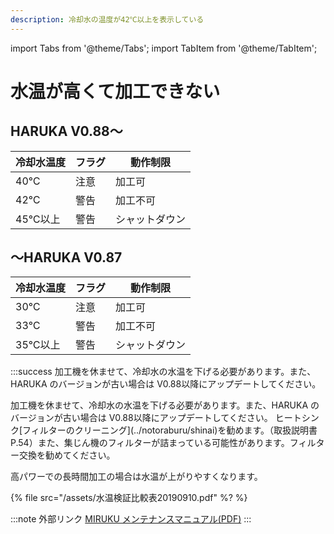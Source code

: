 ```yaml
---
description: 冷却水の温度が42℃以上を表示している
---
```


import Tabs from '@theme/Tabs';
import TabItem from '@theme/TabItem';

# 水温が高くて加工できない

## HARUKA V0.88～

| 冷却水温度 | フラグ | 動作制限    |
| ----- | --- | ------- |
| 40℃   | 注意  | 加工可     |
| 42℃   | 警告  | 加工不可    |
| 45℃以上 | 警告  | シャットダウン |

## ～HARUKA V0.87

| 冷却水温度 | フラグ | 動作制限    |
| ----- | --- | ------- |
| 30℃   | 注意  | 加工可     |
| 33℃   | 警告  | 加工不可    |
| 35℃以上 | 警告  | シャットダウン |

:::success
<Tabs>
<TabItem value="HAJIME" label="HAJIME">
加工機を休ませて、冷却水の水温を下げる必要があります。また、HARUKA のバージョンが古い場合は V0.88以降にアップデートしてください。
</TabItem>

<TabItem value="HAJIME CL1" label="HAJIME CL1">
加工機を休ませて、冷却水の水温を下げる必要があります。また、HARUKA のバージョンが古い場合は V0.88以降にアップデートしてください。
</TabItem>

<TabItem value="HAJIME CL1 PLUS" label="HAJIME CL1 PLUS">
ヒートシンク[フィルターのクリーニング](../notoraburu/shinai)を勧めます。（取扱説明書 P.54）また、集じん機のフィルターが詰まっている可能性があります。フィルター交換を勧めてください。

高パワーでの長時間加工の場合は水温が上がりやすくなります。

{% file src="/assets/水温検証比較表20190910.pdf" %?
</TabItem>
</Tabs>
%}

:::note 外部リンク
[MIRUKU メンテナンスマニュアル(PDF)](https://www.oh-laser.com/files/miruku_maintenance.pdf) 
:::
